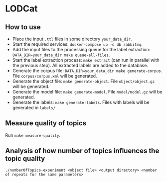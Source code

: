 # LODCat

## How to use

* Place the input `.ttl` files in some directory `your_data_dir`.
* Start the required services: `docker-compose up -d db rabbitmq`.
* Add the input files to the processing queue for the label extraction: `DATA_DIR=your_data_dir make queue-all-files`.
* Start the label extraction process: `make extract` (can run in parallel with the previous step). All extracted labels are added to the database.
* Generate the corpus file: `DATA_DIR=your_data_dir make generate-corpus`. File `corpus/corpus.xml` will be generated.
* Generate the object file: `make generate-object`. File `object/object.gz` will be generated.
* Generate the model file: `make generate-model`. File `model/model.gz` will be generated.
* Generate the labels: `make generate-labels`. Files with labels will be generated in `labels/`.

## Measure quality of topics

Run `make measure-quality`.

## Analysis of how number of topics influences the topic quality

`./numberOfTopics-experiment <object file> <output directory> <number of repeats for the same parameters>`
